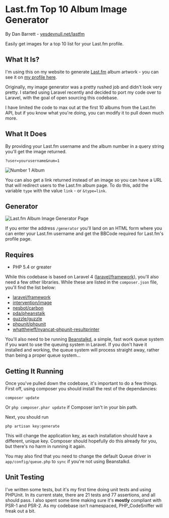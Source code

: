 # Last.fm Top 10 Album Image Generator
By Dan Barrett - [yesdevnull.net/lastfm](http://yesdevnull.net/lastfm)

Easily get images for a top 10 list for your Last.fm profile.

## What It Is?
I'm using this on my website to generate [Last.fm](http://www.last.fm) album artwork - you can see it on [my profile here](http://last.fm/user/yesdevnull).

Originally, my image generator was a pretty rushed job and didn't look very pretty.  I started using Laravel recently and decided to port my code over to Laravel, with the goal of open sourcing this codebase.

I have limited the code to max out at the first 10 albums from the Last.fm API, but if you know what you're doing, you can modify it to pull down much more.

## What It Does
By providing your Last.fm username and the album number in a query string you'll get the image returned.

```
?user=yourusername&num=1
```

![Number 1 Album](http://lastfmalbumimagegenerator.com?user=yesdevnull&num=1)

You can also get a link returned instead of an image so you can have a URL that will redirect users to the Last.fm album page.  To do this, add the variable `type` with the value `link` - or `&type=link`.

## Generator

![Last.fm Album Image Generator Page](http://yesdevnull.net/wp-content/uploads/2014/03/generator.jpg)

If you enter the address `/generator` you'll land on an HTML form where you can enter your Last.fm username and get the BBCode required for Last.fm's profile page.

## Requires

* PHP 5.4 or greater

While this codebase is based on Laravel 4 ([laravel/framework](https://github.com/laravel/framework)), you'll also need a few other libraries.  While these are listed in the `composer.json` file, you'll find the list below:

* [laravel/framework](https://github.com/laravel/framework)
* [intervention/image](https://github.com/Intervention/image)
* [nesbot/carbon](https://github.com/briannesbitt/Carbon)
* [pda/pheanstalk](https://github.com/pda/pheanstalk)
* [guzzle/guzzle](https://github.com/guzzle/guzzle)
* [phpunit/phpunit](https://github.com/sebastianbergmann/phpunit)
* [whatthejeff/nyancat-phpunit-resultprinter](https://github.com/whatthejeff/nyancat-phpunit-resultprinter)

You'll also need to be running [Beanstalkd](http://kr.github.io/beanstalkd/), a simple, fast work queue system if you want to use the queuing system in Laravel.  If you don't have it installed and working, the queue system will process straight away, rather than being a proper queue system...

## Getting It Running

Once you've pulled down the codebase, it's important to do a few things.  First off, using composer you should install the rest of the dependancies:

```
composer update
```

Or `php composer.phar update` if Composer isn't in your bin path.

Next, you should run

```
php artisan key:generate
```

This will change the application key, as each installation should have a different, unique key.  Composer should hopefully do this already for you, but there's no harm in running it again.

You may also find that you need to change the default Queue driver in `app/config/queue.php` to `sync` if you're not using Beanstalkd.

## Unit Testing

I've written some tests, but it's my first time doing unit tests and using PHPUnit.  In its current state, there are 21 tests and 77 assertions, and all should pass.  I also spent some time making sure it's __mostly__ compliant with PSR-1 and PSR-2.  As my codebase isn't namespaced, PHP_CodeSniffer will freak out a bit.